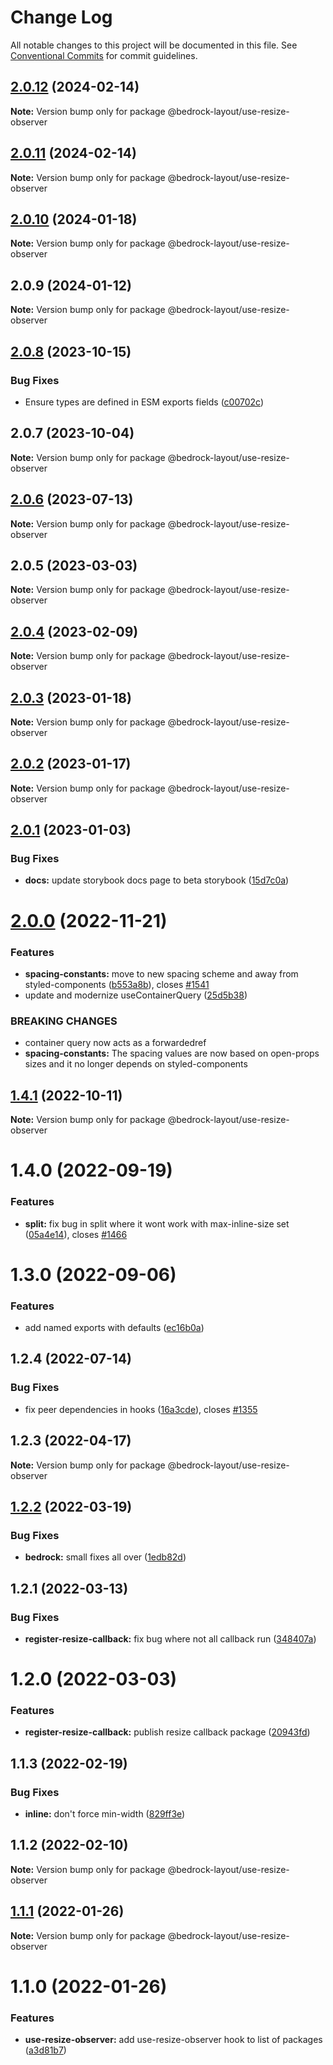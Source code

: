 # Change Log

All notable changes to this project will be documented in this file.
See [Conventional Commits](https://conventionalcommits.org) for commit guidelines.

## [2.0.12](https://github.com/Bedrock-Layouts/Bedrock/compare/@bedrock-layout/use-resize-observer@2.0.10...@bedrock-layout/use-resize-observer@2.0.12) (2024-02-14)

**Note:** Version bump only for package @bedrock-layout/use-resize-observer

## [2.0.11](https://github.com/Bedrock-Layouts/Bedrock/compare/@bedrock-layout/use-resize-observer@2.0.10...@bedrock-layout/use-resize-observer@2.0.11) (2024-02-14)

**Note:** Version bump only for package @bedrock-layout/use-resize-observer

## [2.0.10](https://github.com/Bedrock-Layouts/Bedrock/compare/@bedrock-layout/use-resize-observer@2.0.9...@bedrock-layout/use-resize-observer@2.0.10) (2024-01-18)

**Note:** Version bump only for package @bedrock-layout/use-resize-observer

## 2.0.9 (2024-01-12)

**Note:** Version bump only for package @bedrock-layout/use-resize-observer

## [2.0.8](https://github.com/Bedrock-Layouts/Bedrock/compare/@bedrock-layout/use-resize-observer@2.0.7...@bedrock-layout/use-resize-observer@2.0.8) (2023-10-15)

### Bug Fixes

- Ensure types are defined in ESM exports fields ([c00702c](https://github.com/Bedrock-Layouts/Bedrock/commit/c00702cb95717810d53f88d309336a1d39512fc8))

## 2.0.7 (2023-10-04)

**Note:** Version bump only for package @bedrock-layout/use-resize-observer

## [2.0.6](https://github.com/Bedrock-Layouts/Bedrock/compare/@bedrock-layout/use-resize-observer@2.0.5...@bedrock-layout/use-resize-observer@2.0.6) (2023-07-13)

**Note:** Version bump only for package @bedrock-layout/use-resize-observer

## 2.0.5 (2023-03-03)

**Note:** Version bump only for package @bedrock-layout/use-resize-observer

## [2.0.4](https://github.com/Bedrock-Layouts/Bedrock/compare/@bedrock-layout/use-resize-observer@2.0.3...@bedrock-layout/use-resize-observer@2.0.4) (2023-02-09)

**Note:** Version bump only for package @bedrock-layout/use-resize-observer

## [2.0.3](https://github.com/Bedrock-Layouts/Bedrock/compare/@bedrock-layout/use-resize-observer@2.0.2...@bedrock-layout/use-resize-observer@2.0.3) (2023-01-18)

**Note:** Version bump only for package @bedrock-layout/use-resize-observer

## [2.0.2](https://github.com/Bedrock-Layouts/Bedrock/compare/@bedrock-layout/use-resize-observer@2.0.1...@bedrock-layout/use-resize-observer@2.0.2) (2023-01-17)

**Note:** Version bump only for package @bedrock-layout/use-resize-observer

## [2.0.1](https://github.com/Bedrock-Layouts/Bedrock/compare/@bedrock-layout/use-resize-observer@1.4.1...@bedrock-layout/use-resize-observer@2.0.1) (2023-01-03)

### Bug Fixes

- **docs:** update storybook docs page to beta storybook ([15d7c0a](https://github.com/Bedrock-Layouts/Bedrock/commit/15d7c0abd7ffc1f451f1fc3c5e151cc9004b5c9d))

# [2.0.0](https://github.com/Bedrock-Layouts/Bedrock/compare/@bedrock-layout/use-resize-observer@1.4.1...@bedrock-layout/use-resize-observer@2.0.0) (2022-11-21)

### Features

- **spacing-constants:** move to new spacing scheme and away from styled-components ([b553a8b](https://github.com/Bedrock-Layouts/Bedrock/commit/b553a8b6b00fdc65538b39170236131f0855c111)), closes [#1541](https://github.com/Bedrock-Layouts/Bedrock/issues/1541)
- update and modernize useContainerQuery ([25d5b38](https://github.com/Bedrock-Layouts/Bedrock/commit/25d5b384b2008ede9ac92dd9200302a0e0926b87))

### BREAKING CHANGES

- container query now acts as a forwardedref
- **spacing-constants:** The spacing values are now based on open-props sizes and it no longer depends on
  styled-components

## [1.4.1](https://github.com/Bedrock-Layouts/Bedrock/compare/@bedrock-layout/use-resize-observer@1.4.0...@bedrock-layout/use-resize-observer@1.4.1) (2022-10-11)

**Note:** Version bump only for package @bedrock-layout/use-resize-observer

# 1.4.0 (2022-09-19)

### Features

- **split:** fix bug in split where it wont work with max-inline-size set ([05a4e14](https://github.com/Bedrock-Layouts/Bedrock/commit/05a4e1498fda813a361b54c2a71735d2673f1109)), closes [#1466](https://github.com/Bedrock-Layouts/Bedrock/issues/1466)

# 1.3.0 (2022-09-06)

### Features

- add named exports with defaults ([ec16b0a](https://github.com/Bedrock-Layouts/Bedrock/commit/ec16b0a6fe5079199c60550eb60c8da2f7d9aa30))

## 1.2.4 (2022-07-14)

### Bug Fixes

- fix peer dependencies in hooks ([16a3cde](https://github.com/Bedrock-Layouts/Bedrock/commit/16a3cdee04996a3cc360a42720c62be44aa42b38)), closes [#1355](https://github.com/Bedrock-Layouts/Bedrock/issues/1355)

## 1.2.3 (2022-04-17)

**Note:** Version bump only for package @bedrock-layout/use-resize-observer

## [1.2.2](https://github.com/Bedrock-Layouts/Bedrock/compare/@bedrock-layout/use-resize-observer@1.2.1...@bedrock-layout/use-resize-observer@1.2.2) (2022-03-19)

### Bug Fixes

- **bedrock:** small fixes all over ([1edb82d](https://github.com/Bedrock-Layouts/Bedrock/commit/1edb82d50f8ad09972cd44f886849d68889b32c7))

## 1.2.1 (2022-03-13)

### Bug Fixes

- **register-resize-callback:** fix bug where not all callback run ([348407a](https://github.com/Bedrock-Layouts/Bedrock/commit/348407abc3e46be62aace224585ef898de87c8b7))

# 1.2.0 (2022-03-03)

### Features

- **register-resize-callback:** publish resize callback package ([20943fd](https://github.com/Bedrock-Layouts/Bedrock/commit/20943fde350628bbb4e721e95d2025db3d4a8c2b))

## 1.1.3 (2022-02-19)

### Bug Fixes

- **inline:** don't force min-width ([829ff3e](https://github.com/Bedrock-Layouts/Bedrock/commit/829ff3e0cf50c1c0016c0dc091602329d7ac5fd9))

## 1.1.2 (2022-02-10)

**Note:** Version bump only for package @bedrock-layout/use-resize-observer

## [1.1.1](https://github.com/Bedrock-Layouts/Bedrock/compare/@bedrock-layout/use-resize-observer@1.1.0...@bedrock-layout/use-resize-observer@1.1.1) (2022-01-26)

**Note:** Version bump only for package @bedrock-layout/use-resize-observer

# 1.1.0 (2022-01-26)

### Features

- **use-resize-observer:** add use-resize-observer hook to list of packages ([a3d81b7](https://github.com/Bedrock-Layouts/Bedrock/commit/a3d81b79250f6eb787f47558e8343d4e3d80c6f4))
